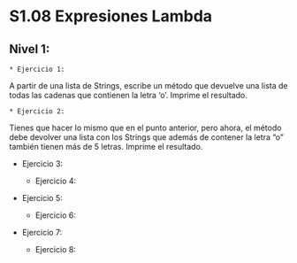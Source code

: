 
# S1.08 Expresiones Lambda


## Nivel 1: 

	* Ejercicio 1:
  
  A partir de una lista de Strings, escribe un método que devuelve una lista de todas las cadenas que contienen la letra ‘o’. Imprime el resultado.

	* Ejercicio 2:
  
  Tienes que hacer lo mismo que en el punto anterior, pero ahora, el método debe devolver una lista con los Strings que además de contener la letra “o” también tienen más de 5 letras. Imprime el resultado.
  
  * Ejercicio 3:

	* Ejercicio 4:

  * Ejercicio 5:

	* Ejercicio 6:

  * Ejercicio 7:

	* Ejercicio 8:

  

